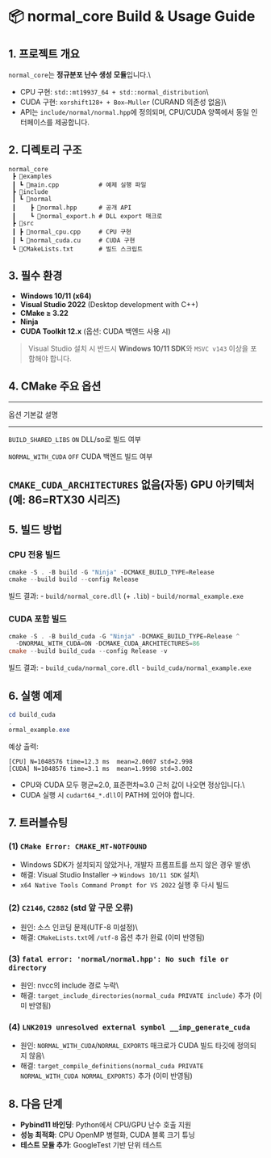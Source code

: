 # 📦 normal_core Build & Usage Guide

## 1. 프로젝트 개요

`normal_core`는 **정규분포 난수 생성 모듈**입니다.\
- CPU 구현: `std::mt19937_64 + std::normal_distribution`\
- CUDA 구현: `xorshift128+ + Box–Muller` (CURAND 의존성 없음)\
- API는 `include/normal/normal.hpp`에 정의되며, CPU/CUDA 양쪽에서 동일
인터페이스를 제공합니다.

## 2. 디렉토리 구조

    normal_core
     ┣ 📂examples
     ┃ ┗ 📜main.cpp           # 예제 실행 파일
     ┣ 📂include
     ┃ ┗ 📂normal
     ┃    ┣ 📜normal.hpp      # 공개 API
     ┃    ┗ 📜normal_export.h # DLL export 매크로
     ┣ 📂src
     ┃ ┣ 📜normal_cpu.cpp     # CPU 구현
     ┃ ┗ 📜normal_cuda.cu     # CUDA 구현
     ┗ 📜CMakeLists.txt       # 빌드 스크립트

## 3. 필수 환경

-   **Windows 10/11 (x64)**
-   **Visual Studio 2022** (Desktop development with C++)
-   **CMake ≥ 3.22**
-   **Ninja**
-   **CUDA Toolkit 12.x** (옵션: CUDA 백엔드 사용 시)

> Visual Studio 설치 시 반드시 **Windows 10/11 SDK**와 `MSVC v143`
> 이상을 포함해야 합니다.

## 4. CMake 주요 옵션

  -------------------------------------------------------------------------------
  옵션                         기본값                       설명
  ---------------------------- ---------------------------- ---------------------
  `BUILD_SHARED_LIBS`          `ON`                         DLL/so로 빌드 여부

  `NORMAL_WITH_CUDA`           `OFF`                        CUDA 백엔드 빌드 여부

  `CMAKE_CUDA_ARCHITECTURES`   없음(자동)                   GPU 아키텍처 (예:
                                                            86=RTX30 시리즈)
  -------------------------------------------------------------------------------

## 5. 빌드 방법

### CPU 전용 빌드

``` powershell
cmake -S . -B build -G "Ninja" -DCMAKE_BUILD_TYPE=Release
cmake --build build --config Release
```

빌드 결과: - `build/normal_core.dll` (+ `.lib`) -
`build/normal_example.exe`

### CUDA 포함 빌드

``` powershell
cmake -S . -B build_cuda -G "Ninja" -DCMAKE_BUILD_TYPE=Release ^
  -DNORMAL_WITH_CUDA=ON -DCMAKE_CUDA_ARCHITECTURES=86
cmake --build build_cuda --config Release -v
```

빌드 결과: - `build_cuda/normal_core.dll` -
`build_cuda/normal_example.exe`

## 6. 실행 예제

``` powershell
cd build_cuda
.
ormal_example.exe
```

예상 출력:

    [CPU] N=1048576 time=12.3 ms  mean=2.0007 std=2.998
    [CUDA] N=1048576 time=3.1 ms  mean=1.9998 std=3.002

-   CPU와 CUDA 모두 평균≈2.0, 표준편차≈3.0 근처 값이 나오면 정상입니다.\
-   CUDA 실행 시 `cudart64_*.dll`이 PATH에 있어야 합니다.

## 7. 트러블슈팅

### (1) `CMake Error: CMAKE_MT-NOTFOUND`

-   Windows SDK가 설치되지 않았거나, 개발자 프롬프트를 쓰지 않은 경우
    발생\
-   해결: Visual Studio Installer → `Windows 10/11 SDK` 설치\
-   `x64 Native Tools Command Prompt for VS 2022` 실행 후 다시 빌드

### (2) `C2146`, `C2882` (std 앞 구문 오류)

-   원인: 소스 인코딩 문제(UTF-8 미설정)\
-   해결: `CMakeLists.txt`에 `/utf-8` 옵션 추가 완료 (이미 반영됨)

### (3) `fatal error: 'normal/normal.hpp': No such file or directory`

-   원인: nvcc의 include 경로 누락\
-   해결: `target_include_directories(normal_cuda PRIVATE include)` 추가
    (이미 반영됨)

### (4) `LNK2019 unresolved external symbol __imp_generate_cuda`

-   원인: `NORMAL_WITH_CUDA`/`NORMAL_EXPORTS` 매크로가 CUDA 빌드 타깃에
    정의되지 않음\
-   해결:
    `target_compile_definitions(normal_cuda PRIVATE NORMAL_WITH_CUDA NORMAL_EXPORTS)`
    추가 (이미 반영됨)

## 8. 다음 단계

-   **Pybind11 바인딩**: Python에서 CPU/GPU 난수 호출 지원
-   **성능 최적화**: CPU OpenMP 병렬화, CUDA 블록 크기 튜닝
-   **테스트 모듈 추가**: GoogleTest 기반 단위 테스트
